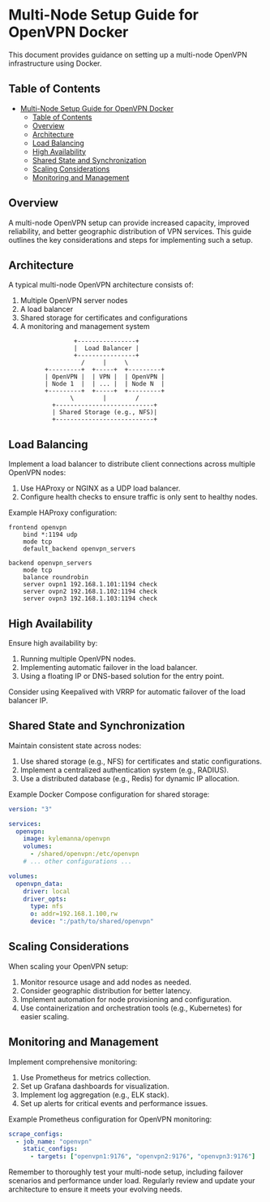 # Multi-Node Setup Guide for OpenVPN Docker

This document provides guidance on setting up a multi-node OpenVPN infrastructure using Docker.

## Table of Contents

- [Multi-Node Setup Guide for OpenVPN Docker](#multi-node-setup-guide-for-openvpn-docker)
  - [Table of Contents](#table-of-contents)
  - [Overview](#overview)
  - [Architecture](#architecture)
  - [Load Balancing](#load-balancing)
  - [High Availability](#high-availability)
  - [Shared State and Synchronization](#shared-state-and-synchronization)
  - [Scaling Considerations](#scaling-considerations)
  - [Monitoring and Management](#monitoring-and-management)

## Overview

A multi-node OpenVPN setup can provide increased capacity, improved reliability, and better geographic distribution of VPN services. This guide outlines the key considerations and steps for implementing such a setup.

## Architecture

A typical multi-node OpenVPN architecture consists of:

1. Multiple OpenVPN server nodes
2. A load balancer
3. Shared storage for certificates and configurations
4. A monitoring and management system

```
                  +----------------+
                  |  Load Balancer |
                  +----------------+
                    /     |     \
          +---------+  +-----+  +---------+
          | OpenVPN |  | VPN |  | OpenVPN |
          | Node 1  |  | ... |  | Node N  |
          +---------+  +-----+  +---------+
                 \        |        /
            +---------------------------+
            | Shared Storage (e.g., NFS)|
            +---------------------------+
```

## Load Balancing

Implement a load balancer to distribute client connections across multiple OpenVPN nodes:

1. Use HAProxy or NGINX as a UDP load balancer.
2. Configure health checks to ensure traffic is only sent to healthy nodes.

Example HAProxy configuration:

```
frontend openvpn
    bind *:1194 udp
    mode tcp
    default_backend openvpn_servers

backend openvpn_servers
    mode tcp
    balance roundrobin
    server ovpn1 192.168.1.101:1194 check
    server ovpn2 192.168.1.102:1194 check
    server ovpn3 192.168.1.103:1194 check
```

## High Availability

Ensure high availability by:

1. Running multiple OpenVPN nodes.
2. Implementing automatic failover in the load balancer.
3. Using a floating IP or DNS-based solution for the entry point.

Consider using Keepalived with VRRP for automatic failover of the load balancer IP.

## Shared State and Synchronization

Maintain consistent state across nodes:

1. Use shared storage (e.g., NFS) for certificates and static configurations.
2. Implement a centralized authentication system (e.g., RADIUS).
3. Use a distributed database (e.g., Redis) for dynamic IP allocation.

Example Docker Compose configuration for shared storage:

```yaml
version: "3"

services:
  openvpn:
    image: kylemanna/openvpn
    volumes:
      - /shared/openvpn:/etc/openvpn
    # ... other configurations ...

volumes:
  openvpn_data:
    driver: local
    driver_opts:
      type: nfs
      o: addr=192.168.1.100,rw
      device: ":/path/to/shared/openvpn"
```

## Scaling Considerations

When scaling your OpenVPN setup:

1. Monitor resource usage and add nodes as needed.
2. Consider geographic distribution for better latency.
3. Implement automation for node provisioning and configuration.
4. Use containerization and orchestration tools (e.g., Kubernetes) for easier scaling.

## Monitoring and Management

Implement comprehensive monitoring:

1. Use Prometheus for metrics collection.
2. Set up Grafana dashboards for visualization.
3. Implement log aggregation (e.g., ELK stack).
4. Set up alerts for critical events and performance issues.

Example Prometheus configuration for OpenVPN monitoring:

```yaml
scrape_configs:
  - job_name: "openvpn"
    static_configs:
      - targets: ["openvpn1:9176", "openvpn2:9176", "openvpn3:9176"]
```

Remember to thoroughly test your multi-node setup, including failover scenarios and performance under load. Regularly review and update your architecture to ensure it meets your evolving needs.
